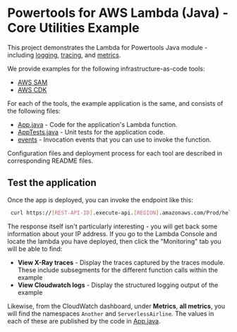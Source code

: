 #  Powertools for AWS Lambda (Java) - Core Utilities Example

This project demonstrates the Lambda for Powertools Java module - including 
[logging](https://docs.powertools.aws.dev/lambda/java/core/logging/),
[tracing](https://docs.powertools.aws.dev/lambda/java/core/tracing/), and
[metrics](https://docs.powertools.aws.dev/lambda/java/core/metrics/).

We provide examples for the following infrastructure-as-code tools:
* [AWS SAM](sam/) 
* [AWS CDK](cdk/)

For each of the tools, the example application is the same, and consists of the following files:

- [App.java](sam/src/main/java/helloworld/App.java) - Code for the application's Lambda function.
- [AppTests.java](sam/src/test/java/helloworld/AppTest.java) - Unit tests for the application code.
- [events](events) - Invocation events that you can use to invoke the function.

Configuration files and deployment process for each tool are described in corresponding README files.

## Test the application

Once the app is deployed, you can invoke the endpoint like this:

```bash
 curl https://[REST-API-ID].execute-api.[REGION].amazonaws.com/Prod/hello/
```

The response itself isn't particularly interesting - you will get back some information about your IP address.  If 
you go to the Lambda Console and locate the lambda you have deployed, then click the "Monitoring" tab you will
be able to find:

* **View X-Ray traces** -  Display the traces captured by the traces module. These include subsegments for the
different function calls within the example
* **View Cloudwatch logs** - Display the structured logging output of the example

Likewise, from the CloudWatch dashboard, under **Metrics**, **all metrics**,  you will find the namespaces `Another`
and `ServerlessAirline`. The values in each of these are published by the code in
[App.java](sam/src/main/java/helloworld/App.java). 
